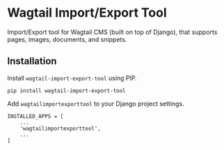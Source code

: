 # Wagtail Import/Export Tool
Import/Export tool for Wagtail CMS (built on top of Django), that supports pages, images, documents, and snippets.

## Installation
Install `wagtail-import-export-tool` using PIP.
```
pip install wagtail-import-export-tool
```

Add `wagtailimportexporttool` to your Django project settings.
```
INSTALLED_APPS = [
    ...
    'wagtailimportexporttool',
    ...
]
```

